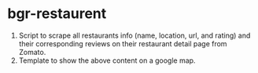 # bgr-restaurent
01. Script to scrape all restaurants info (name, location, url, and rating) and their corresponding reviews on their restaurant detail page from Zomato.
02. Template to show the above content on a google map.
